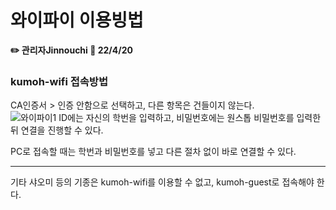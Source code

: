 # 와이파이 이용빙법

**✏️ 관리자Jinnouchi 📃 22/4/20**

### kumoh-wifi 접속방법  
CA인증서 > 인증 안함으로 선택하고, 다른 항목은 건들이지 않는다.    
![와이파이1](https://user-images.githubusercontent.com/102960326/164056769-e9524989-1e47-4ae7-beef-6b651936b155.png)
ID에는 자신의 학번을 입력하고, 비밀번호에는 원스톱 비밀번호를 입력한 뒤 연결을 진행할 수 있다.   

PC로 접속할 때는 학번과 비밀번호를 넣고 다른 절차 없이 바로 연결할 수 있다.  

---
기타 샤오미 등의 기종은 kumoh-wifi를 이용할 수 없고, kumoh-guest로 접속해야 한다.  
